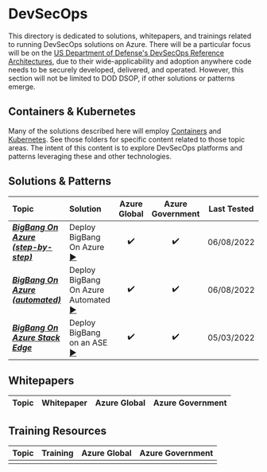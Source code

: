 # DevSecOps
This directory is dedicated to solutions, whitepapers, and trainings related to running DevSecOps solutions on Azure.
There will be a particular focus will be on the [US Department of Defense's DevSecOps Reference Architectures](https://dodcio.defense.gov/Library/), due to their wide-applicability and adoption anywhere code needs to be securely developed, delivered, and operated.
However, this section will not be limited to DOD DSOP, if other solutions or patterns emerge.

## Containers & Kubernetes

Many of the solutions described here will employ [Containers](../containers/README.md) and [Kubernetes](../kubernetes/README.md).
See those folders for specific content related to those topic areas.
The intent of this content is to explore DevSecOps platforms and patterns leveraging these and other technologies.

## Solutions & Patterns

| Topic      | Solution | Azure Global | Azure Government | Last Tested |
| :--------- | :---     | :----:       | :----:           | :---:       |
| ***[BigBang On Azure (step-by-step)](/topics/devsecops/solutions/bigbang-on-azure/)*** | Deploy BigBang On Azure [▶️](//topics/devsecops/solutions/bigbang-on-azure/) | ✔️ | ✔️ | 06/08/2022 |
| ***[BigBang On Azure (automated)](/topics/devsecops/solutions/bigbang-on-azure-automated/)*** | Deploy BigBang On Azure Automated [▶️](//topics/devsecops/solutions/bigbang-on-azure-automated/) | ✔️ | ✔️ | 06/08/2022 |
| ***[BigBang On Azure Stack Edge](/topics/kubernetes/solutions/bigbang-stack-edge)*** | Deploy BigBang on an ASE [▶️](//topics/kubernetes/solutions/bigbang-stack-edge) | ✔️ | ✔️ | 05/03/2022 |

## Whitepapers

| Topic | Whitepaper | Azure Global | Azure Government |
| :---------: | :---: | :----: | :----: |

## Training Resources

| Topic | Training | Azure Global | Azure Government |
| :---------: | :---: | :----: | :----: |
| | | | |
